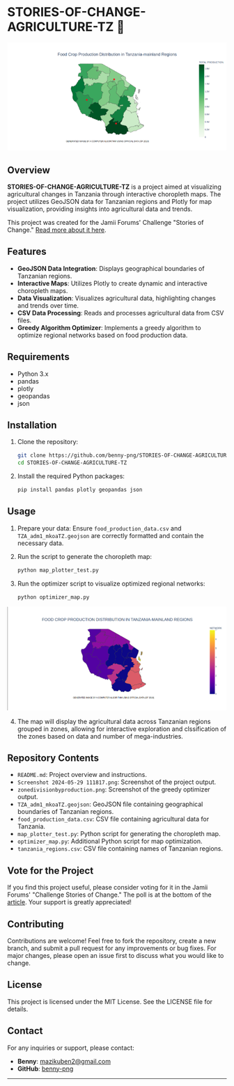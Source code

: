 
# STORIES-OF-CHANGE-AGRICULTURE-TZ 🚜

![Project Screenshot](https://github.com/benny-png/STORIES-OF-CHANGE-AGRICULTURE-TZ/blob/main/Screenshot%202024-05-29%20111817.png)


## Overview

**STORIES-OF-CHANGE-AGRICULTURE-TZ** is a project aimed at visualizing agricultural changes in Tanzania through interactive choropleth maps. The project utilizes GeoJSON data for Tanzanian regions and Plotly for map visualization, providing insights into agricultural data and trends.

This project was created for the Jamii Forums' Challenge "Stories of Change." [Read more about it here](https://www.jamiiforums.com/threads/exponential-development-vision-2035-dira-ya-maendeleo-ya-kasi-2035.2217724/).

## Features

- **GeoJSON Data Integration**: Displays geographical boundaries of Tanzanian regions.
- **Interactive Maps**: Utilizes Plotly to create dynamic and interactive choropleth maps.
- **Data Visualization**: Visualizes agricultural data, highlighting changes and trends over time.
- **CSV Data Processing**: Reads and processes agricultural data from CSV files.
- **Greedy Algorithm Optimizer**: Implements a greedy algorithm to optimize regional networks based on food production data.

## Requirements

- Python 3.x
- pandas
- plotly
- geopandas
- json

## Installation

1. Clone the repository:
    ```bash
    git clone https://github.com/benny-png/STORIES-OF-CHANGE-AGRICULTURE-TZ.git
    cd STORIES-OF-CHANGE-AGRICULTURE-TZ
    ```

2. Install the required Python packages:
    ```bash
    pip install pandas plotly geopandas json
    ```

## Usage

1. Prepare your data: Ensure `food_production_data.csv` and `TZA_adm1_mkoaTZ.geojson` are correctly formatted and contain the necessary data.

2. Run the script to generate the choropleth map:
    ```bash
    python map_plotter_test.py
    ```

3. Run the optimizer script to visualize optimized regional networks:
    ```bash
    python optimizer_map.py
    ```
    
![Greedy Optimizer Screenshot](https://github.com/benny-png/STORIES-OF-CHANGE-AGRICULTURE-TZ/blob/main/zonedivisionbyproduction.png)


4. The map will display the agricultural data across Tanzanian regions grouped in zones, allowing for interactive exploration and clssification of the zones based on data and number of mega-industries.

## Repository Contents

- `README.md`: Project overview and instructions.
- `Screenshot 2024-05-29 111817.png`: Screenshot of the project output.
- `zonedivisionbyproduction.png`: Screenshot of the greedy optimizer output.
- `TZA_adm1_mkoaTZ.geojson`: GeoJSON file containing geographical boundaries of Tanzanian regions.
- `food_production_data.csv`: CSV file containing agricultural data for Tanzania.
- `map_plotter_test.py`: Python script for generating the choropleth map.
- `optimizer_map.py`: Additional Python script for map optimization.
- `tanzania_regions.csv`: CSV file containing names of Tanzanian regions.


## Vote for the Project

If you find this project useful, please consider voting for it in the Jamii Forums' "Challenge Stories of Change." The poll is at the bottom of the [article](https://www.jamiiforums.com/threads/exponential-development-vision-2035-dira-ya-maendeleo-ya-kasi-2035.2217724/). Your support is greatly appreciated!



## Contributing

Contributions are welcome! Feel free to fork the repository, create a new branch, and submit a pull request for any improvements or bug fixes. For major changes, please open an issue first to discuss what you would like to change.

## License

This project is licensed under the MIT License. See the LICENSE file for details.

## Contact

For any inquiries or support, please contact:
- **Benny**: mazikuben2@gmail.com
- **GitHub**: [benny-png](https://github.com/benny-png)

---
